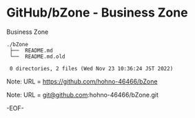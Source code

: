 # GitHub/bZone - Business Zone

Business Zone

    ./bZone
     ├──  README.md
     └──  README.md.old
     
     0 directories, 2 files (Wed Nov 23 10:36:24 JST 2022)

Note: URL = https://github.com/hohno-46466/bZone

Note: URL = git@github.com:hohno-46466/bZone.git

-EOF-
